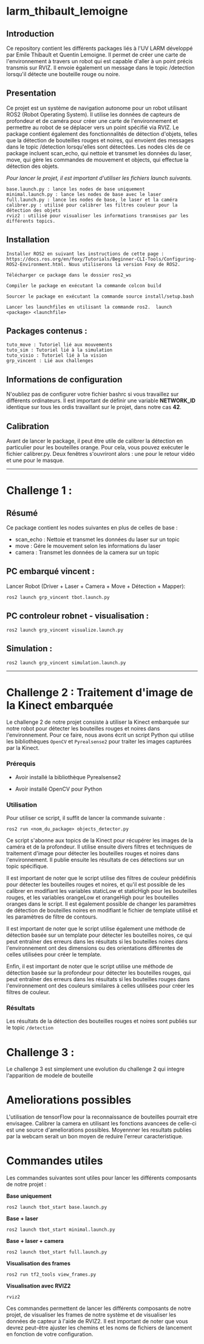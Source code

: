 # **larm_thibault_lemoigne**

## Introduction

Ce repository contient les différents packages liés à l'UV LARM développé par Emile Thibault et Quentin Lemoigne. Il permet de créer une carte de l'environnement à travers un robot qui est capable d'aller à un point précis transmis sur RVIZ. Il envoie également un message dans le topic /detection lorsqu'il détecte une bouteille rouge ou noire.

## Presentation

Ce projet est un système de navigation autonome pour un robot utilisant ROS2 (Robot Operating System). Il utilise les données de capteurs de profondeur et de caméra pour créer une carte de l'environnement et permettre au robot de se déplacer vers un point spécifié via RVIZ. Le package contient également des fonctionnalités de détection d'objets, telles que la détection de bouteilles rouges et noires, qui envoient des messages dans le topic /detection lorsqu'elles sont détectées. Les nodes clés de ce package incluent scan_echo, qui nettoie et transmet les données du laser, move, qui gère les commandes de mouvement et objects, qui effectue la détection des objets.

*Pour lancer le projet, il est important d'utiliser les fichiers launch suivants.*

    base.launch.py : lance les nodes de base uniquement
    minimal.launch.py : lance les nodes de base avec le laser
    full.launch.py : lance les nodes de base, le laser et la caméra
    calibrer.py : utilisé pour calibrer les filtres couleur pour la détection des objets
    rviz2 : utilisé pour visualiser les informations transmises par les différents topics.


## Installation

    Installer ROS2 en suivant les instructions de cette page : https://docs.ros.org/en/foxy/Tutorials/Beginner-CLI-Tools/Configuring-ROS2-Environment.html. Nous utiliserons la version Foxy de ROS2.

    Télécharger ce package dans le dossier ros2_ws

    Compiler le package en exécutant la commande colcon build

    Sourcer le package en exécutant la commande source install/setup.bash

    Lancer les launchfiles en utilisant la commande ros2.  launch <package> <launchfile>

## Packages contenus :

    tuto_move : Tutoriel lié aux mouvements
    tuto_sim : Tutoriel lié à la simulation
    tuto_visio : Tutoriel lié à la vision
    grp_vincent : Lié aux challenges

## Informations de configuration

N'oubliez pas de configurer votre fichier bashrc si vous travaillez sur différents ordinateurs. Il est important de définir une variable **NETWORK_ID** identique sur tous les ordis travaillant sur le projet, dans notre cas **42**.

## Calibration

Avant de lancer le package, il peut être utile de calibrer la détection en particulier pour les bouteilles orange. Pour cela, vous pouvez exécuter le fichier calibrer.py. Deux fenêtres s'ouvriront alors : une pour le retour vidéo et une pour le masque.

---

# Challenge 1 :

## Résumé

Ce package contient les nodes suivantes en plus de celles de base :
- scan_echo : Nettoie et transmet les données du laser sur un topic
- move : Gére le mouvement selon les informations du laser
- camera : Transmet les données de la camera sur un topic

## PC embarqué vincent :

Lancer Robot (Driver + Laser + Camera + Move + Détection + Mapper):

```
ros2 launch grp_vincent tbot.launch.py
```

## PC controleur robnet - visualisation :

```
ros2 launch grp_vincent visualize.launch.py
```

## Simulation :

```
ros2 launch grp_vincent simulation.launch.py
```

---

# Challenge 2 : Traitement d'image de la Kinect embarquée

Le challenge 2 de notre projet consiste à utiliser la Kinect embarquée sur notre robot pour détecter les bouteilles rouges et noires dans l'environnement. Pour ce faire, nous avons écrit un script Python qui utilise les bibliothèques `OpenCV` et `Pyrealsense2` pour traiter les images capturées par la Kinect.

### Prérequis

* Avoir installé la bibliothèque Pyrealsense2

* Avoir installé OpenCV pour Python

### Utilisation

Pour utiliser ce script, il suffit de lancer la commande suivante :
```
ros2 run <nom_du_package> objects_detector.py
```
Ce script s'abonne aux topics de la Kinect pour récupérer les images de la caméra et de la profondeur. Il utilise ensuite divers filtres et techniques de traitement d'image pour détecter les bouteilles rouges et noires dans l'environnement. Il publie ensuite les résultats de ces détections sur un topic spécifique.

Il est important de noter que le script utilise des filtres de couleur prédéfinis pour détecter les bouteilles rouges et noires, et qu'il est possible de les calibrer en modifiant les variables staticLow et staticHigh pour les bouteilles rouges, et les variables orangeLow et orangeHigh pour les bouteilles oranges dans le script. Il est également possible de changer les paramètres de détection de bouteilles noires en modifiant le fichier de template utilisé et les paramètres de filtre de contours.

Il est important de noter que le script utilise également une méthode de détection basée sur un template pour détecter les bouteilles noires, ce qui peut entraîner des erreurs dans les résultats si les bouteilles noires dans l'environnement ont des dimensions ou des orientations différentes de celles utilisées pour créer le template.

Enfin, il est important de noter que le script utilise une méthode de détection basée sur la profondeur pour détecter les bouteilles rouges, qui peut entraîner des erreurs dans les résultats si les bouteilles rouges dans l'environnement ont des couleurs similaires à celles utilisées pour créer les filtres de couleur.

### Résultats

Les résultats de la détection des bouteilles rouges et noires sont publiés sur le topic `/detection`

# Challenge 3 :

Le challenge 3 est simplement une evolution du challenge 2 qui integre l'apparition de modele de bouteille 

# Ameliorations possibles

L'utilisation de tensorFlow pour la reconnaissance de bouteilles pourrait etre envisagee. 
Calibrer la camera en utilisant les fonctions avancees de celle-ci est une source d'ameliorations possibles. Moyennner les resultats publies par la webcam serait un bon moyen de reduire l'erreur caracteristique. 

# Commandes utiles

Les commandes suivantes sont utiles pour lancer les différents composants de notre projet :

**Base uniquement**
```
ros2 launch tbot_start base.launch.py
```
**Base + laser**
```
ros2 launch tbot_start minimal.launch.py
```
**Base + laser + camera**
```
ros2 launch tbot_start full.launch.py
```
**Visualisation des frames**
```
ros2 run tf2_tools view_frames.py
```
**Visualisation avec RVIZ2**
```
rviz2
```
Ces commandes permettent de lancer les différents composants de notre projet, de visualiser les frames de notre système et de visualiser les données de capteur à l'aide de RVIZ2. Il est important de noter que vous devrez peut-être ajuster les chemins et les noms de fichiers de lancement en fonction de votre configuration.
 
